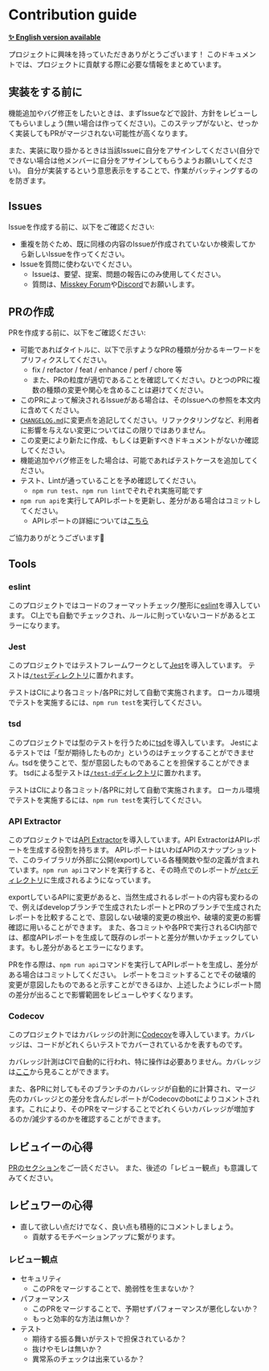 # Contribution guide
**[✨ English version available](/docs/CONTRIBUTING.en.md)**

プロジェクトに興味を持っていただきありがとうございます！
このドキュメントでは、プロジェクトに貢献する際に必要な情報をまとめています。

## 実装をする前に
機能追加やバグ修正をしたいときは、まずIssueなどで設計、方針をレビューしてもらいましょう(無い場合は作ってください)。このステップがないと、せっかく実装してもPRがマージされない可能性が高くなります。

また、実装に取り掛かるときは当該Issueに自分をアサインしてください(自分でできない場合は他メンバーに自分をアサインしてもらうようお願いしてください)。
自分が実装するという意思表示をすることで、作業がバッティングするのを防ぎます。

## Issues
Issueを作成する前に、以下をご確認ください:
- 重複を防ぐため、既に同様の内容のIssueが作成されていないか検索してから新しいIssueを作ってください。
- Issueを質問に使わないでください。
	- Issueは、要望、提案、問題の報告にのみ使用してください。
	- 質問は、[Misskey Forum](https://forum.misskey.io/)や[Discord](https://discord.gg/Wp8gVStHW3)でお願いします。

## PRの作成
PRを作成する前に、以下をご確認ください:
- 可能であればタイトルに、以下で示すようなPRの種類が分かるキーワードをプリフィクスしてください。
  - fix / refactor / feat / enhance / perf / chore 等
  - また、PRの粒度が適切であることを確認してください。ひとつのPRに複数の種類の変更や関心を含めることは避けてください。
- このPRによって解決されるIssueがある場合は、そのIssueへの参照を本文内に含めてください。
- [`CHANGELOG.md`](/CHANGELOG.md)に変更点を追記してください。リファクタリングなど、利用者に影響を与えない変更についてはこの限りではありません。
- この変更により新たに作成、もしくは更新すべきドキュメントがないか確認してください。
- 機能追加やバグ修正をした場合は、可能であればテストケースを追加してください。
- テスト、Lintが通っていることを予め確認してください。
  - `npm run test`、`npm run lint`でぞれぞれ実施可能です
- `npm run api`を実行してAPIレポートを更新し、差分がある場合はコミットしてください。
  - APIレポートの詳細については[こちら](#api-extractor)

ご協力ありがとうございます🤗

## Tools
### eslint
このプロジェクトではコードのフォーマットチェック/整形に[eslint](https://eslint.org/)を導入しています。
CI上でも自動でチェックされ、ルールに則っていないコードがあるとエラーになります。

### Jest
このプロジェクトではテストフレームワークとして[Jest](https://jestjs.io/)を導入しています。
テストは[`/test`ディレクトリ](/test)に置かれます。

テストはCIにより各コミット/各PRに対して自動で実施されます。
ローカル環境でテストを実施するには、`npm run test`を実行してください。

### tsd
このプロジェクトでは型のテストを行うために[tsd](https://github.com/SamVerschueren/tsd)を導入しています。
Jestによるテストでは「型が期待したものか」というのはチェックすることができません。tsdを使うことで、型が意図したものであることを担保することができます。
tsdによる型テストは[`/test-d`ディレクトリ](/test-d)に置かれます。

テストはCIにより各コミット/各PRに対して自動で実施されます。
ローカル環境でテストを実施するには、`npm run test`を実行してください。

### API Extractor
このプロジェクトでは[API Extractor](https://api-extractor.com/)を導入しています。API ExtractorはAPIレポートを生成する役割を持ちます。
APIレポートはいわばAPIのスナップショットで、このライブラリが外部に公開(export)している各種関数や型の定義が含まれています。`npm run api`コマンドを実行すると、その時点でのレポートが[`/etc`ディレクトリ](/etc)に生成されるようになっています。

exportしているAPIに変更があると、当然生成されるレポートの内容も変わるので、例えばdevelopブランチで生成されたレポートとPRのブランチで生成されたレポートを比較することで、意図しない破壊的変更の検出や、破壊的変更の影響確認に用いることができます。
また、各コミットや各PRで実行されるCI内部では、都度APIレポートを生成して既存のレポートと差分が無いかチェックしています。もし差分があるとエラーになります。

PRを作る際は、`npm run api`コマンドを実行してAPIレポートを生成し、差分がある場合はコミットしてください。
レポートをコミットすることでその破壊的変更が意図したものであると示すことができるほか、上述したようにレポート間の差分が出ることで影響範囲をレビューしやすくなります。

### Codecov
このプロジェクトではカバレッジの計測に[Codecov](https://about.codecov.io/)を導入しています。カバレッジは、コードがどれくらいテストでカバーされているかを表すものです。

カバレッジ計測はCIで自動的に行われ、特に操作は必要ありません。カバレッジは[ここ](https://codecov.io/gh/misskey-dev/mfm.js)から見ることができます。

また、各PRに対してもそのブランチのカバレッジが自動的に計算され、マージ先のカバレッジとの差分を含んだレポートがCodecovのbotによりコメントされます。これにより、そのPRをマージすることでどれくらいカバレッジが増加するのか/減少するのかを確認することができます。

## レビュイーの心得
[PRのセクション](#PRの作成)をご一読ください。
また、後述の「レビュー観点」も意識してみてください。

## レビュワーの心得
- 直して欲しい点だけでなく、良い点も積極的にコメントしましょう。
	- 貢献するモチベーションアップに繋がります。

### レビュー観点
- セキュリティ
	- このPRをマージすることで、脆弱性を生まないか？
- パフォーマンス
	- このPRをマージすることで、予期せずパフォーマンスが悪化しないか？
	- もっと効率的な方法は無いか？
- テスト
	- 期待する振る舞いがテストで担保されているか？
	- 抜けやモレは無いか？
	- 異常系のチェックは出来ているか？
